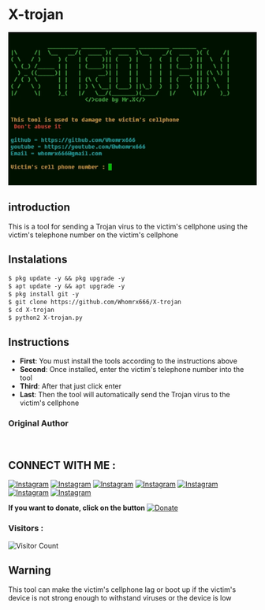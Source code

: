 # X-trojan
![X-trojan preview](X-trojan.jpg)

## introduction
This is a tool for sending a Trojan virus to the victim's cellphone using the victim's telephone number on the victim's cellphone

## Instalations
```
$ pkg update -y && pkg upgrade -y
$ apt update -y && apt upgrade -y
$ pkg install git -y
$ git clone https://github.com/Whomrx666/X-trojan
$ cd X-trojan
$ python2 X-trojan.py
```

## Instructions
- **First**: You must install the tools according to the instructions above
- **Second**: Once installed, enter the victim's telephone number into the tool
- **Third**: After that just click enter
- **Last**: Then the tool will automatically send the Trojan virus to the victim's cellphone
### Original Author
<a href="https://github.com/Whomrx666"><img src="https://img.shields.io/badge/Original-Author-brightgreen.svg" alt=""/></a>

## CONNECT WITH ME :

[![Instagram](https://img.shields.io/badge/WEBSITE-VISIT-yellow?style=for-the-badge&logo=blogger)](https://whomrxhackers.blogspot.com/)
[![Instagram](https://img.shields.io/badge/TWITTER-FOLLOW-red?style=for-the-badge&logo=twitter)](https://twitter.com/whomrx666)
[![Instagram](https://img.shields.io/badge/YOUTUBE-SUBSCRIBE-red?style=for-the-badge&logo=youtube)](https://youtube.com/@whomrx666)
[![Instagram](https://img.shields.io/badge/FACEBOOK-LIKE-red?style=for-the-badge&logo=facebook)](https://facebook.com/https://www.facebook.com/whomrx.666)
[![Instagram](https://img.shields.io/badge/TELEGRAM-CONNECT-red?style=for-the-badge&logo=telegram)](https://t.me/@Whomr_X)
[![Instagram](https://img.shields.io/badge/GMAIL-CONTACT-red?style=for-the-badge&logo=gmail)](mailto:whomrx666@gmail.com)
[![Instagram](https://img.shields.io/badge/TIKTOK-FOLLOW-red?style=for-the-badge&logo=tiktok)](https://www.tiktok.com/@whomr.x)

**If you want to donate, click on the button**
<a href="https://saweria.co/whomrx"><img title="Donate" src="https://img.shields.io/badge/Donate-X trojan-yellow?style=for-the-badge&logo=github"></a>

### Visitors :
![Visitor Count](https://profile-counter.glitch.me/Whomrx666/count.svg)

## Warning
This tool can make the victim's cellphone lag or boot up if the victim's device is not strong enough to withstand viruses or the device is low

